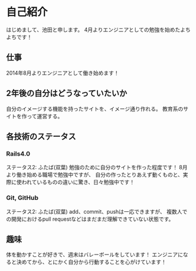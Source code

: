 # 自己紹介

はじめまして、池田と申します。
4月よりエンジニアとしての勉強を始めたよちよちです！

## 仕事
2014年8月よりエンジニアとして働き始めます！

## 2年後の自分はどうなっていたいか
自分のイメージする機能を持ったサイトを、イメージ通り作れる。
教育系のサイトを作って運営する。

## 各技術のステータス

### Rails4.0
ステータス2: ふたば(双葉)
勉強のために自分のサイトを作った程度です！
8月より働き始める職場で勉強中ですが、
自分の作ったとりあえず動くものと、実際に使われているものの違いに驚き、日々勉強中です！

### Git, GitHub
ステータス2: ふたば(双葉)
add、commit、pushは一応できますが、
複数人での開発におけるpull requestなどはまだまだ理解できていない状態です。

## 趣味
体を動かすことが好きで、週末はバレーボールをしています！
エンジニアになると決めてから、とにかく自分から行動することを心がけています！